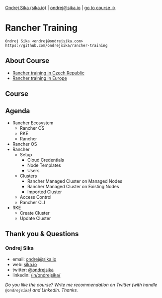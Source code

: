 [Ondrej Sika (sika.io)](https://sika.io) | <ondrej@sika.io> | [go to course ->](#course)

# Rancher Training

    Ondrej Sika <ondrej@ondrejsika.com>
    https://github.com/ondrejsika/rancher-training

## About Course

- [Rancher training in Czech Republic](https://ondrej-sika.cz/skoleni/rancher)
- [Rancher training in Europe](https://ondrej-sika.com/training/rancher)


## Course

## Agenda

- Rancher Ecosystem
  - Rancher OS
  - RKE
  - Rancher
- Rancher OS
- Rancher
  - Setup
    - Cloud Credentials
    - Node Templates
    - Users
  - Clusters
    - Rancher Managed Cluster on Managed Nodes
    - Rancher Managed Cluster on Existing Nodes
    - Imported Cluster
  - Access Control
  - Rancher CLI
- RKE
  - Create Cluster
  - Update Cluster


## Thank you & Questions

### Ondrej Sika

- email:	<ondrej@sika.io>
- web:	[sika.io](https://sika.io)
- twitter: 	[@ondrejsika](https://twitter.com/ondrejsika)
- linkedin:	[/in/ondrejsika/](https://linkedin.com/in/ondrejsika/)

_Do you like the course? Write me recommendation on Twitter (with handle `@ondrejsika`) and LinkedIn. Thanks._
